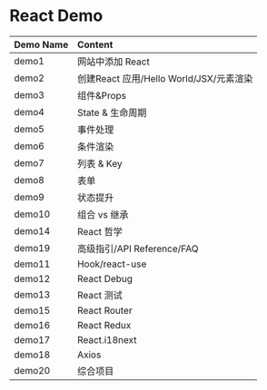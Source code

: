 # React Demo

| Demo Name | Content |
| :-------- | :------ |
| demo1	| 网站中添加 React |
| demo2	| 创建React 应用/Hello World/JSX/元素渲染 |
| demo3	| 组件&Props |
| demo4	| State & 生命周期 |
| demo5	| 事件处理 |
| demo6	| 条件渲染 |
| demo7	| 列表 & Key |
| demo8	| 表单 |
| demo9	| 状态提升 |
| demo10	| 组合 vs 继承 |
| demo14	| React 哲学 |
| demo19	| 高级指引/API Reference/FAQ |
| demo11	| Hook/react-use |
| demo12	| React Debug |
| demo13	| React 测试 |
| demo15	| React Router |
| demo16	| React Redux |
| demo17	| React.i18next |
| demo18	| Axios |
| demo20	| 综合项目 |

